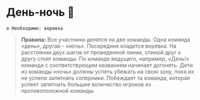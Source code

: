 # День-ночь 🌃
```
⚙ Необходимо: веревка
```
> **Правила:** Все участники делятся на две команды. Одна команда «день», другая - «ночь». Посередине кладется верёвка. На расстоянии двух шагов от проведенной линии, спиной друг к другу стоят команды. По команде ведущего, например, «День!» команда с соответствующим названием начинает догонять. Дети из команды «ночь» должны успеть убежать на свою зону, пока их не успели запятнать соперники. Побеждает та команда, которая успеет запятнать большее количество игроков из противоположной команды.